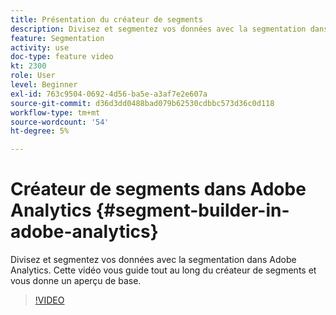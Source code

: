 ```yaml
---
title: Présentation du créateur de segments
description: Divisez et segmentez vos données avec la segmentation dans Adobe Analytics. Cette vidéo vous guide tout au long du créateur de segments et vous donne un aperçu de base.
feature: Segmentation
activity: use
doc-type: feature video
kt: 2300
role: User
level: Beginner
exl-id: 763c9504-0692-4d56-ba5e-a3af7e2e607a
source-git-commit: d36d3dd0488bad079b62530cdbbc573d36c0d118
workflow-type: tm+mt
source-wordcount: '54'
ht-degree: 5%

---
```


# Créateur de segments dans Adobe Analytics {#segment-builder-in-adobe-analytics}

Divisez et segmentez vos données avec la segmentation dans Adobe Analytics. Cette vidéo vous guide tout au long du créateur de segments et vous donne un aperçu de base.

>[!VIDEO](https://video.tv.adobe.com/v/25404/?quality=12)

